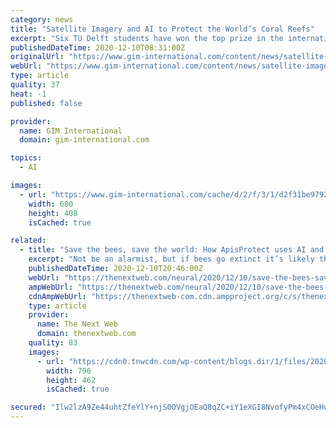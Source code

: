 ```yaml
---
category: news
title: "Satellite Imagery and AI to Protect the World’s Coral Reefs"
excerpt: "Six TU Delft students have won the top prize in the international innovation competition Copernicus Masters with their company Reef Support. They"
publishedDateTime: 2020-12-10T08:31:00Z
originalUrl: "https://www.gim-international.com/content/news/satellite-imagery-and-ai-to-protect-the-world-s-coral-reefs"
webUrl: "https://www.gim-international.com/content/news/satellite-imagery-and-ai-to-protect-the-world-s-coral-reefs"
type: article
quality: 37
heat: -1
published: false

provider:
  name: GIM International
  domain: gim-international.com

topics:
  - AI

images:
  - url: "https://www.gim-international.com/cache/d/2/f/3/1/d2f31be97923394688415c4b72e189cf87192b3c.jpeg"
    width: 680
    height: 408
    isCached: true

related:
  - title: "Save the bees, save the world: How ApisProtect uses AI and IoT to protect hives"
    excerpt: "Not be an alarmist, but if bees go extinct it’s likely that coffee would become a rare and expensive luxury commodity. And I don’t want to live in that world. Luckily, ApisProtect today announced its entry into the US market where it will provide its unique AI-powered hive monitoring system to beekeepers and farmers."
    publishedDateTime: 2020-12-10T20:46:00Z
    webUrl: "https://thenextweb.com/neural/2020/12/10/save-the-bees-save-the-world-how-apisprotect-uses-ai-and-iot-to-protect-hives/"
    ampWebUrl: "https://thenextweb.com/neural/2020/12/10/save-the-bees-save-the-world-how-apisprotect-uses-ai-and-iot-to-protect-hives/amp/"
    cdnAmpWebUrl: "https://thenextweb-com.cdn.ampproject.org/c/s/thenextweb.com/neural/2020/12/10/save-the-bees-save-the-world-how-apisprotect-uses-ai-and-iot-to-protect-hives/amp/"
    type: article
    provider:
      name: The Next Web
      domain: thenextweb.com
    quality: 83
    images:
      - url: "https://cdn0.tnwcdn.com/wp-content/blogs.dir/1/files/2020/12/apisprotect-796x462.jpg"
        width: 796
        height: 462
        isCached: true

secured: "Ilw2lzA9Ze44uhtZfeYlY+njS0OVgjOEaQ8qZC+iY1eXGI8NvofyPm4xCOeHuia1txvuiAuhz3k5Y2sISzprGTy4NIDogW7f7bBvZIFFNW3xhZDRVMXTa9jmi36V5XncngddkhkG/8l7VDBrcf+XRTRTjFFdQRYHLvGxoGjUL4gVmCBjauu36m0qB0uV42H8hVrY4pmxGuVfQzd0HXNkFjjdsxNsHdzFYkp/HPAK31SqtLmWaAUflyuMJIa/ToGlCS5p4FLCjUsEnXSnb4d+b2u+f6qVGWs9vuuRWE7rxIC2nc4i4LcIYd+1HlQumqjxwTdjv0uIm8vanNUqz3xDG8+m067mtDp29oOFF/QFq9w=;EuVF0jmv6vlpk18DQUtesQ=="
---
```


